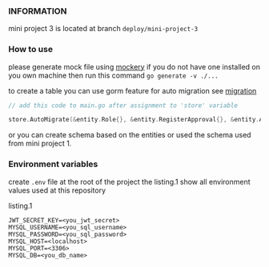 ### INFORMATION
mini project 3 is located at branch `deploy/mini-project-3`

### How to use

please generate mock file using [mockery](https://vektra.github.io/mockery) if you do not have one installed on you own machine
then run this command `go generate -v ./...`

to create a table you can use gorm feature for auto migration
see [migration](https://gorm.io/docs/migration.html)

```go
// add this code to main.go after assignment to 'store' variable

store.AutoMigrate(&entity.Role{}, &entity.RegisterApproval{}, &entity.Account{}, &entity.Customer{})
```
or you can create schema based on the entities
or used the schema used from mini project 1.

### Environment variables
create `.env` file at the root of the project
the listing.1 show all environment values used at this repository

listing.1
```env
JWT_SECRET_KEY=<you_jwt_secret>
MYSQL_USERNAME=<you_sql_username>
MYSQL_PASSWORD=<you_sql_password>
MYSQL_HOST=<localhost>
MYSQL_PORT=<3306>
MYSQL_DB=<you_db_name>
```